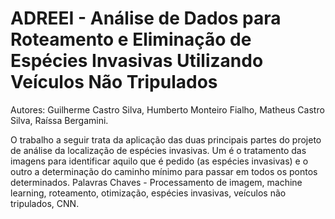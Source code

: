 # ADREEI - Análise de Dados para Roteamento e Eliminação de Espécies Invasivas Utilizando Veículos Não Tripulados

Autores: Guilherme Castro Silva, Humberto Monteiro Fialho, Matheus Castro Silva, Raíssa Bergamini.

O trabalho a seguir trata da aplicação das duas principais partes do projeto de análise da localização de espécies invasivas. Um é o tratamento das imagens para identificar aquilo que é pedido (as espécies invasivas) e o outro a determinação do caminho mínimo para passar em todos os pontos determinados.
Palavras Chaves - Processamento de imagem, machine learning, roteamento, otimização, espécies invasivas, veículos não tripulados, CNN.
